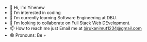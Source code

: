 - 👋 Hi, I’m Yihenew
- 👀 I’m interested in coding
- 🌱 I’m currently learning Software Engineering at DBU.
- 💞️ I’m looking to collaborate on Full Stack Web DEvelopment.
- 📫 How to reach me just Email me at birukanimut1234@gmail.com
- 😄 Pronouns: Be +


<!---
Yihenew21/Yihenew21 is a ✨ special ✨ repository because its `README.md` (this file) appears on your GitHub profile.
You can click the Preview link to take a look at your changes.
--->

